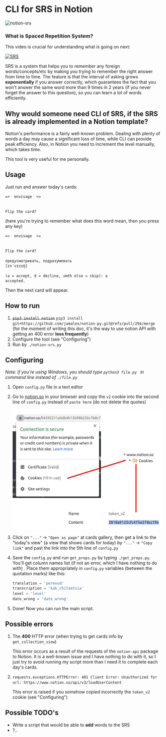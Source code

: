 # CLI for SRS in Notion

<img src="readme_images/notion-srs.gif" alt="notion-srs"  />

### What is Spaced Repetition System?

This video is crucial for understanding what is going on next:

[![SRS](https://yt-embed.herokuapp.com/embed?v=YcD92j_pDNY)](https://youtu.be/YcD92j_pDNY)

SRS is a system that helps you to remember any foreign words/concepts/etc by making you trying to remember the right answer from time to time. The feature is that the interval of asking grows **exponentially** if you answer correctly, which guarantees the fact that you won't answer the same word more than 9 times in 2 years (if you never forget the answer to this question), so you can learn a lot of words efficiently. 

## Why would someone need CLI of SRS, if the SRS is already implemented in a Notion template?

Notion's performance is a fairly well-known problem. Dealing with plenty of words a day may cause a significant loss of time, while CLI can provide peak efficiency.  Also, in Notion you need to increment the level manually, which takes time. 

This tool is very useful for me personally. 

## Usage

Just run and answer today's cards:

```
=>  envisage  <=


Flip the card? 
```

(here you're trying to remember what does this word mean, then you press any key)

```
=>  envisage  <=


Flip the card? 

предусматривать, подразумевать
[ɪnˈvɪzɪʤ]

(a = accept, d = decline, smth else = skip): a
accepted.
```

Then the next card will appear.

## How to run

1. ~~`pip3 install notion`~~ `pip3 install git+https://github.com/jamalex/notion-py.git@refs/pull/294/merge` (for the moment of writing this doc, it's the way to use notion API with getting an 400 error **less frequently**)
2. Configure the tool (see "Configuring")
3. Run by `./notion-srs.py `

## Configuring

*Note: if you're using Windows, you should type `python3 file.py ` in command line instead of `./file.py`*

1. Open `config.py` file in a text editor

2. Go to [notion.so](https://notion.so) in your browser and copy the `v2` cookie into the second line of `config.py` instead of `paste here`  (do not delete the quotes)

   ![cookie](readme_images/cookie.jpg)

3. Click on `"..."` -> `"Open as page"` at cards gallery, then get a link to the "today's view" (a view that shows cards for today) by `"..."` -> `"Copy link"` and past the link into the 5th line of `config.py`

4. Save the `config.py` and run `get_props.py` by typing `./get_props.py`. You'll get column names list (if not an error, which I have nothing to do with) . Place them appropriately in `config.py` variables (between the quotation marks) like this:

   ```python
   translation = 'perevod'
   transcription = 'kak_chitaetsia'
   level = 'level'
   date_wrong = 'date_wrong'
   ```

5. Done! Now you can run the main script.

## Possible errors

1. The **400** HTTP error (when trying to get cards info by `get_collection_view`)

   This error occurs as a result of the requests of the `notion-api` package to Notion. It is a well-known issue and I have nothing to do with it, so I just try to avoid running my script more than I need it to complete each day's cards.

2. ```requests.exceptions.HTTPError: 401 Client Error: Unauthorized for url: https://www.notion.so/api/v3/loadUserContent```

   This error is raised if you somehow copied incorrectly the `token_v2` cookie (see "Configuring")

## Possible TODO's
 - Write a script that would be able to **add** words to the SRS
 - ?..
